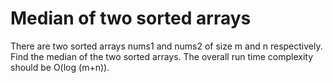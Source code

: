 # Median of two sorted arrays

There are two sorted arrays nums1 and nums2 of size m and n respectively. Find the median of the two sorted arrays. The overall run time complexity should be O(log (m+n)).